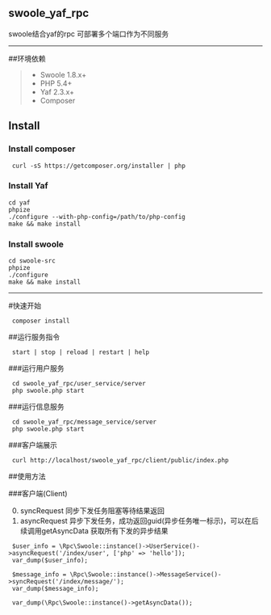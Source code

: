 ## swoole_yaf_rpc
swoole结合yaf的rpc  可部署多个端口作为不同服务

----------
##环境依赖
> * Swoole 1.8.x+
> * PHP 5.4+
> * Yaf 2.3.x+
> * Composer

## Install

### Install composer
```
 curl -sS https://getcomposer.org/installer | php
```

### Install Yaf
```
cd yaf
phpize
./configure --with-php-config=/path/to/php-config
make && make install
```

### Install swoole
```
cd swoole-src
phpize
./configure
make && make install
```
----------

#快速开始
```
 composer install
```
##运行服务指令
```
 start | stop | reload | restart | help
```

###运行用户服务
```
 cd swoole_yaf_rpc/user_service/server
 php swoole.php start
```

###运行信息服务
```
 cd swoole_yaf_rpc/message_service/server
 php swoole.php start
```

###客户端展示
```
 curl http://localhost/swoole_yaf_rpc/client/public/index.php
```

##使用方法

###客户端(Client)

0. syncRequest 同步下发任务阻塞等待结果返回
1. asyncRequest 异步下发任务，成功返回guid(异步任务唯一标示)，可以在后续调用getAsyncData 获取所有下发的异步结果

```
 $user_info = \Rpc\Swoole::instance()->UserService()->asyncRequest('/index/user', ['php' => 'hello']);
 var_dump($user_info);

 $message_info = \Rpc\Swoole::instance()->MessageService()->syncRequest('/index/message/');
 var_dump($message_info);

 var_dump(\Rpc\Swoole::instance()->getAsyncData());
```

